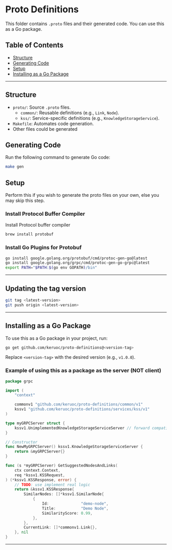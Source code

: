 # Proto Definitions

This folder contains `.proto` files and their generated code. You can use this as a Go package.

## Table of Contents

- [Structure](#structure)
- [Generating Code](#generating-code)
- [Setup](#setup)
- [Installing as a Go Package](#installing-as-a-go-package)

---

## Structure

- `proto/`: Source `.proto` files.
  - `common/`: Reusable definitions (e.g., `Link`, `Node`).
  - `kss/`: Service-specific definitions (e.g., `KnowledgeStorageService`).
- `Makefile`: Automates code generation.
- Other files could be generated

## Generating Code

Run the following command to generate Go code:

```sh
make gen
```

## Setup

Perform this if you wish to generate the proto files on your own, else you may skip this step.

### Install Protocol Buffer Compiler

Install Protocol buffer compiler

```bash
brew install protobuf
```

### Install Go Plugins for Protobuf

```bash
go install google.golang.org/protobuf/cmd/protoc-gen-go@latest
go install google.golang.org/grpc/cmd/protoc-gen-go-grpc@latest
export PATH="$PATH:$(go env GOPATH)/bin"
```

---

## Updating the tag version

```bash
git tag <latest-version>
git push origin <latest-version>
```

---

## Installing as a Go Package

To use this as a Go package in your project, run:

```bash
go get github.com/keruoc/proto-definitions@<version-tag>
```

Replace `<version-tag>` with the desired version (e.g., `v1.0.0`).

### Example of using this as a package as the server (NOT client)

```go
package grpc

import (
	"context"

	commonv1 "github.com/keruoc/proto-definitions/common/v1"
	kssv1 "github.com/keruoc/proto-definitions/services/kss/v1"
)

type myGRPCServer struct {
	kssv1.UnimplementedKnowledgeStorageServiceServer // forward compatibility
}

// Constructor
func NewMyGRPCServer() kssv1.KnowledgeStorageServiceServer {
	return &myGRPCServer{}
}

func (s *myGRPCServer) GetSuggestedNodesAndLinks(
	ctx context.Context,
	req *kssv1.KSSRequest,
) (*kssv1.KSSResponse, error) {
	// TODO: use implement real logic
	return &kssv1.KSSResponse{
		SimilarNodes: []*kssv1.SimilarNode{
			{
				Id:              "demo-node",
				Title:           "Demo Node",
				SimilarityScore: 0.99,
			},
		},
		CurrentLink: []*commonv1.Link{},
	}, nil
}
```

---
